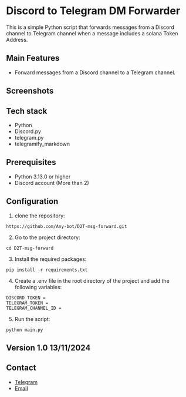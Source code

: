 # Discord to Telegram DM Forwarder

This is a simple Python script that forwards messages from a Discord channel to Telegram channel when a message includes a solana Token Address.

## Main Features

- Forward messages from a Discord channel to a Telegram channel.

## Screenshots

## Tech stack

- Python
- Discord.py
- telegram.py
- telegramify_markdown

## Prerequisites

- Python 3.13.0 or higher
- Discord account (More than 2)

## Configuration

1. clone the repository:

```
https://github.com/Any-bot/D2T-msg-forward.git
```

2. Go to the project directory:

```
cd D2T-msg-forward
```

3. Install the required packages:

```
pip install -r requirements.txt
```

4. Create a .env file in the root directory of the project and add the following variables:

```
DISCORD_TOKEN =
TELEGRAM_TOKEN =
TELEGRAM_CHANNEL_ID =
```

5. Run the script:

```
python main.py
```

## Version 1.0 13/11/2024

## Contact

- [Telegram](https://t.me/crypto_0614)
- [Email](mailto:pleasebugmenot.dev@gmail.com)
